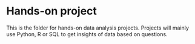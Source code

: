 # Hands-on project

This is the folder for hands-on data analysis projects.
Projects will mainly use Python, R or SQL to get insights of data based on questions.
